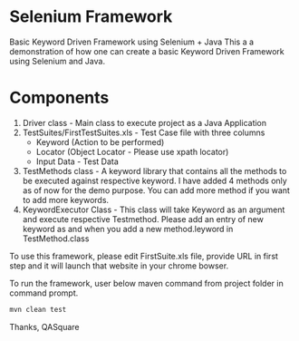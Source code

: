 # Selenium Framework
Basic Keyword Driven Framework using Selenium + Java
This a a demonstration of how one can create a basic Keyword Driven Framework using Selenium and Java. 
# Components

1. Driver class - Main class to execute project as a Java Application
2. TestSuites/FirstTestSuites.xls - Test Case file with three columns
    - Keyword (Action to be performed)
    - Locator (Object Locator - Please use xpath locator)
    - Input Data - Test Data
3. TestMethods class - A keyword library that contains all the methods to be executed against respective keyword. I have added 4 methods only as of now for the demo purpose. You can add more method if you want to add more keywords.
4. KeywordExecutor Class - This class will take Keyword as an argument and execute respective Testmethod. Please add an entry of new keyword as and when you add a new method.leyword in TestMethod.class

To use this framework, please edit FirstSuite.xls file, provide URL in first step and it will launch that website in your chrome bowser. 

To run the framework, user below maven command from project folder in command prompt.
```sh
mvn clean test
```
Thanks,
QASquare

